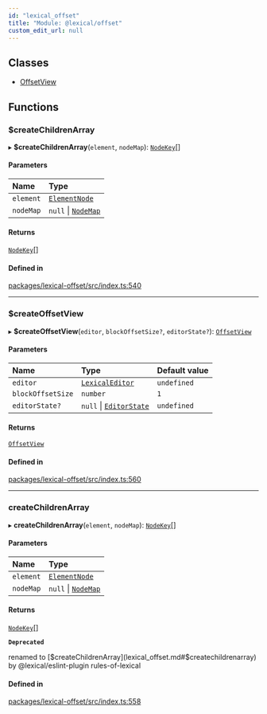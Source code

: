 ```yaml
---
id: "lexical_offset"
title: "Module: @lexical/offset"
custom_edit_url: null
---
```


## Classes

- [OffsetView](../classes/lexical_offset.OffsetView.md)

## Functions

### $createChildrenArray

▸ **$createChildrenArray**(`element`, `nodeMap`): [`NodeKey`](lexical.md#nodekey)[]

#### Parameters

| Name | Type |
| :------ | :------ |
| `element` | [`ElementNode`](../classes/lexical.ElementNode.md) |
| `nodeMap` | ``null`` \| [`NodeMap`](lexical.md#nodemap) |

#### Returns

[`NodeKey`](lexical.md#nodekey)[]

#### Defined in

[packages/lexical-offset/src/index.ts:540](https://github.com/QubitPi/lexical/tree/main/packages/lexical-offset/src/index.ts#L540)

___

### $createOffsetView

▸ **$createOffsetView**(`editor`, `blockOffsetSize?`, `editorState?`): [`OffsetView`](../classes/lexical_offset.OffsetView.md)

#### Parameters

| Name | Type | Default value |
| :------ | :------ | :------ |
| `editor` | [`LexicalEditor`](../classes/lexical.LexicalEditor.md) | `undefined` |
| `blockOffsetSize` | `number` | `1` |
| `editorState?` | ``null`` \| [`EditorState`](../classes/lexical.EditorState.md) | `undefined` |

#### Returns

[`OffsetView`](../classes/lexical_offset.OffsetView.md)

#### Defined in

[packages/lexical-offset/src/index.ts:560](https://github.com/QubitPi/lexical/tree/main/packages/lexical-offset/src/index.ts#L560)

___

### createChildrenArray

▸ **createChildrenArray**(`element`, `nodeMap`): [`NodeKey`](lexical.md#nodekey)[]

#### Parameters

| Name | Type |
| :------ | :------ |
| `element` | [`ElementNode`](../classes/lexical.ElementNode.md) |
| `nodeMap` | ``null`` \| [`NodeMap`](lexical.md#nodemap) |

#### Returns

[`NodeKey`](lexical.md#nodekey)[]

**`Deprecated`**

renamed to [$createChildrenArray](lexical_offset.md#$createchildrenarray) by @lexical/eslint-plugin rules-of-lexical

#### Defined in

[packages/lexical-offset/src/index.ts:558](https://github.com/QubitPi/lexical/tree/main/packages/lexical-offset/src/index.ts#L558)
